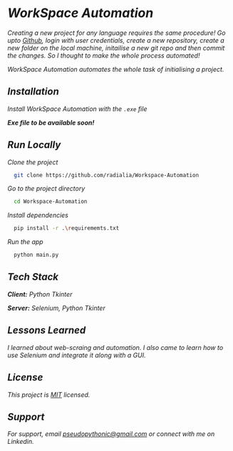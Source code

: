 
# _WorkSpace Automation_

_Creating a new project for any language requires the same procedure! Go upto [Github](https://www.github.com), login with user credentials, create a new repository, create a new folder on the local machine, initailise a new git repo and then commit the changes. So I thought to make the whole process automated!_

_WorkSpace Automation automates the whole task of initialising a project._

## _Installation_

_Install WorkSpace Automation with the `.exe` file_

**_Exe file to be available soon!_**
    
## _Run Locally_

_Clone the project_

```bash
  git clone https://github.com/radialia/Workspace-Automation
```

_Go to the project directory_

```bash
  cd Workspace-Automation
```

_Install dependencies_

```bash
  pip install -r .\requirememts.txt
```

_Run the app_

```bash
  python main.py
```


## _Tech Stack_

_**Client:** Python Tkinter_

_**Server:** Selenium, Python Tkinter_


## _Lessons Learned_

_I learned about web-scraing and automation. I also came to learn how to use Selenium and integrate it along with a GUI._


## _License_

_This project is [MIT](https://github.com/radialia/Workspace-Automation/blob/main/LICENSE) licensed._


## _Support_

_For support, email pseudopythonic@gmail.com or connect with me on Linkedin._

